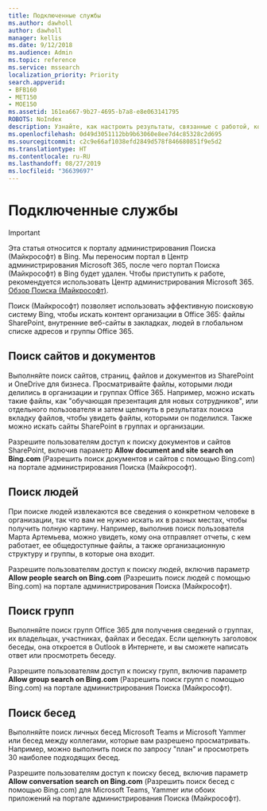 ```yaml
---
title: Подключенные службы
ms.author: dawholl
author: dawholl
manager: kellis
ms.date: 9/12/2018
ms.audience: Admin
ms.topic: reference
ms.service: mssearch
localization_priority: Priority
search.appverid:
- BFB160
- MET150
- MOE150
ms.assetid: 161ea667-9b27-4695-b7a8-e8e063141795
ROBOTS: NoIndex
description: Узнайте, как настроить результаты, связанные с работой, которые отображаются при использовании Поиска (Майкрософт).
ms.openlocfilehash: 0d49d3051112bb9b63060e8ee7d4c85328c2d695
ms.sourcegitcommit: c2c9e66af1038efd2849d578f846680851f9e5d2
ms.translationtype: HT
ms.contentlocale: ru-RU
ms.lasthandoff: 08/27/2019
ms.locfileid: "36639697"
---
```

# <a name="connected-services"></a>Подключенные службы

> [!IMPORTANT]
> Эта статья относится к порталу администрирования Поиска (Майкрософт) в Bing. Мы переносим портал в Центр администрирования Microsoft 365, после чего портал Поиска (Майкрософт) в Bing будет удален. Чтобы приступить к работе, рекомендуется использовать Центр администрирования Microsoft 365. [Обзор Поиска (Майкрософт)](overview-microsoft-search.md).
     
     
Поиск (Майкрософт) позволяет использовать эффективную поисковую систему Bing, чтобы искать контент организации в Office 365: файлы SharePoint, внутренние веб-сайты в закладках, людей в глобальном списке адресов и группы Office 365.
  
## <a name="search-for-sites-and-documents"></a>Поиск сайтов и документов

Выполняйте поиск сайтов, страниц, файлов и документов из SharePoint и OneDrive для бизнеса. Просматривайте файлы, которыми люди делились в организации и группах Office 365. Например, можно искать такие файлы, как "обучающая презентация для новых сотрудников", или отдельного пользователя и затем щелкнуть в результатах поиска вкладку файлов, чтобы увидеть файлы, которыми он поделился. Также можно искать сайты SharePoint в группах и организации.
  
Разрешите пользователям доступ к поиску документов и сайтов SharePoint, включив параметр **Allow document and site search on Bing.com** (Разрешить поиск документов и сайтов с помощью Bing.com) на портале администрирования Поиска (Майкрософт). 
  
## <a name="search-for-people"></a>Поиск людей

При поиске людей извлекаются все сведения о конкретном человеке в организации, так что вам не нужно искать их в разных местах, чтобы получить полную картину. Например, выполнив поиск пользователя Марта Артемьева, можно увидеть, кому она отправляет отчеты, с кем работает, ее общедоступные файлы, а также организационную структуру и группы, в которые она входит.
  
Разрешите пользователям доступ к поиску людей, включив параметр **Allow people search on Bing.com** (Разрешить поиск людей с помощью Bing.com) на портале администрирования Поиска (Майкрософт). 
  
## <a name="search-for-groups"></a>Поиск групп

Выполняйте поиск групп Office 365 для получения сведений о группах, их владельцах, участниках, файлах и беседах. Если щелкнуть заголовок беседы, она откроется в Outlook в Интернете, и вы сможете написать ответ или просмотреть беседу.
  
Разрешите пользователям доступ к поиску групп, включив параметр **Allow group search on Bing.com** (Разрешить поиск групп с помощью Bing.com) на портале администрирования Поиска (Майкрософт). 
  
## <a name="search-for-conversations"></a>Поиск бесед

Выполняйте поиск личных бесед Microsoft Teams и Microsoft Yammer или бесед между коллегами, которые вам разрешено просматривать. Например, можно выполнить поиск по запросу "план" и просмотреть 30 наиболее подходящих бесед.
  
Разрешите пользователям доступ к поиску бесед, включив параметр **Allow conversation search on Bing.com** (Разрешить поиск бесед с помощью Bing.com) для Microsoft Teams, Yammer или обоих приложений на портале администрирования Поиска (Майкрософт). 

  

